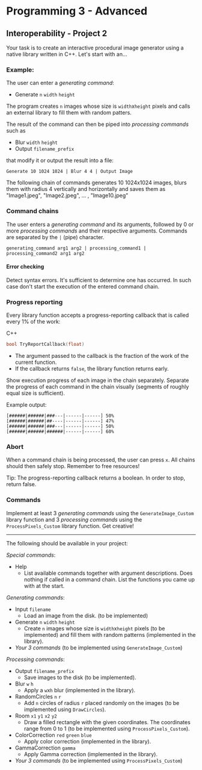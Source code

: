 # Programming 3 - Advanced
## Interoperability - Project 2

Your task is to create an interactive procedural image generator using a native library written in C++. Let's start with an...
### Example:

The user can enter a *generating command*:
- Generate `n` `width` `height`

The program creates `n` images whose size is `width`x`height` pixels and calls an external library to fill them with random patters.

The result of the command can then be piped into *processing commands* such as
- Blur `width` `height` 
- Output `filename_prefix`

that modify it or output the result into a file:
```
Generate 10 1024 1024 | Blur 4 4 | Output Image
``` 
The following chain of commands generates 10 1024x1024 images, blurs them with radius 4 vertically and horizontally and saves them as "Image1.jpeg", "Image2.jpeg", ... , "Image10.jpeg"

### Command chains
The user enters a *generating command* and its arguments, followed by 0 or more *processing commands* and their respective arguments. Commands are separated by the `|` (pipe) character.
```
generating_command arg1 arg2 | processing_command1 | processing_command2 arg1 arg2
```

#### Error checking
Detect syntax errors. It's sufficient to determine one has occurred. In such case don't start the execution of the entered command chain. 

### Progress reporting
Every library function accepts a progress-reporting callback that is called every 1% of the work:

C++
```cpp
bool TryReportCallback(float)
```
- The argument passed to the callback is the fraction of the work of the current function.
- If the callback returns `false`, the library function returns early.

Show execution progress of each image in the chain separately. Separate the progress of each command in the chain visually (segments of roughly equal size is sufficient).

Example output:
```
[######|######|###---|------|------] 50% 
[######|######|##----|------|------] 47% 
[######|######|###---|------|------] 50% 
[######|######|######|------|------] 60%
```

### Abort
When a command chain is being processed, the user can press `x`. All chains should then safely stop. Remember to free resources!

Tip: The progress-reporting callback returns a boolean. In order to stop, return false. 

### Commands
Implement at least 3 *generating commands* using the `GenerateImage_Custom` library function and 3 *processing commands* using the `ProcessPixels_Custom` library function. Get creative!


---
The following should be available in your project:

*Special commands*:
- Help
    - List available commands together with argument descriptions. Does nothing if called in a command chain. List the functions you came up with at the start.

*Generating commands*:
- Input `filename`
    - Load an image from the disk. (to be implemented)
- Generate `n` `width` `height`
    - Create `n` images whose size is `width`x`height` pixels (to be implemented) and fill them with random patterns (implemented in the library).
- *Your 3 commands* (to be implemented using `GenerateImage_Custom`)

*Processing commands*:
- Output `filename_prefix` 
    - Save images to the disk (to be implemented).
- Blur `w` `h`
    - Apply a `w`x`h` blur (implemented in the library).
- RandomCircles `n` `r`
    - Add `n` circles of radius `r` placed randomly on the images (to be implemented using `DrawCircles`).
- Room `x1` `y1` `x2` `y2`
    - Draw a filled rectangle with the given coordinates. The coordinates range from 0 to 1 (to be implemented using `ProcessPixels_Custom`).
- ColorCorrection `red` `green` `blue`
    - Apply color correction (implemented in the library).
- GammaCorrection `gamma`
    - Apply Gamma correction (implemented in the library).
- *Your 3 commands* (to be implemented using `ProcessPixels_Custom`)